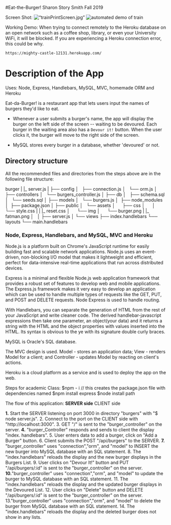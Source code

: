 #Eat-the-Burger!
Sharon Story Smith Fall 2019

Screen Shot:
    <img width=“1097” alt=“trainPrintScreen.jpg” src=“PrintScreen.jpg”>
    ![automated demo of train](.\PrintScreen.png)

Working Demo:
    When trying to connect remotely to the Heroku database on an open network such as a coffee shop, library, or even your University WiFi, it will be blocked. If you are experiencing a Heroku connection error, this could be why.

    https://mighty-castle-12131.herokuapp.com/


# Description of the App
Uses: Node, Express, Handlebars, MySQL, MVC, homemade ORM and Heroku

Eat-da-Burger! is a restaurant app that lets users input the names of burgers they'd like to eat.


* Whenever a user submits a burger's name, the app will display the burger on the left side of the screen -- waiting to be devoured. Each burger in the waiting area also has a `Devour it!` button. When the user clicks it, the burger will move to the right side of the screen.

* MySQL stores every burger in a database, whether 'devoured' or not.

## Directory structure
All the recommended files and directories from the steps above are in the following file structure:

burger
|
|_ server.js
|
├── config
│   ├── connection.js
│   └── orm.js
│ 
├── controllers
│   └── burgers_controller.js
│
├── db
│   ├── schema.sql
│   └── seeds.sql
│
├── models
│   └── burgers.js
│ 
├── node_modules
│ 
├── package.json
│
├── public
│   └── assets
│       ├── css
│       │   └── style.css
|       |    |_ reset.css
│       └── img
│           └── burger.png
|           |_  fatman.png
│   
│
├── server.js
│
└── views
    ├── index.handlebars
    └── layouts
       └── main.handlebars

### Node, Express, Handlebars, and MySQL, MVC and Heroku

Node.js is a platform built on Chrome's JavaScript runtime for easily building fast and scalable network applications. Node.js uses an event-driven, non-blocking I/O model that makes it lightweight and efficient, perfect for data-intensive real-time applications that run across distributed devices.

Express is a minimal and flexible Node.js web application framework that provides a robust set of features to develop web and mobile applications. The Express.js framework makes it very easy to develop an application which can be used to handle multiple types of requests like the GET, PUT, and POST and DELETE requests. Node Express is used to handle routing.

 With Handlebars, you can separate the generation of HTML from the rest of your JavaScript and write cleaner code. The derived handlebar-javascript expressions then take one parameter, an object(your data) and it returns a string with the HTML and the object properties with values inserted into the HTML. Its syntax is obvious to the ye with its signature double curly braces.

 MySQL is Oracle's SQL database.

 The MVC design is used. Model - stores an application data; View - renders Model for a client; and Controller - updates Model by reacting on client's actions.

 Heroku is a cloud platform as a service and is used to deploy the app on the web.

 

Steps for academic Class:
  $npm - i   // this creates the package.json file with dependencies named
  $npm install express 
  $node install path 


The flow of this application:
**SERVER side**    CLIENT side

  **1.** Start the SERVER listening on port 3000 in directory "burgers" with "$ node server.js".
              2. Connect to the port on the CLIENT side with "http://localhost:3000".
              3. GET "/" is sent to the "burger_controller" on the server. 
  **4.** "burger_Controller" responds and sends to client the display "index.
                 handlebars".
              5. User enters data to add a burger, click on "Add a Burger" button. 
              6. Client submits the POST "/api/burgers" to the SERVER.
  **7.** "burger_controller" uses "connection","orm", and "model" to INSERT the new
                 burger into MySQL database with an SQL statement.
              8. The "index.handlebars" reloads the display and the new burger
                  displays in the Burgers List. 
              9. User clicks on "Devour It!" button and PUT "/api/burgers/:id" is
                 sent to the "burger_controller" on the server. 
  **10.**"burger_controller" uses "connection","orm", and "model" to update the
                burger to MySQL database with an SQL statement.
              11. The "index.handlebars" reloads the display and the updated burger
                  displays in the Devoured List. 
              12. User clicks on "Delete" button and DELETE "/api/burgers/:id" is 
                  sent to the "burger_controller" on the server. 
              13."burger_controller" uses "connection","orm", and "model" to delete 
                  the burger from MySQL database with an SQL statement.
              14. The "index.handlebars" reloads the display and the deleted burger
                  does not show in any lists. 
              





